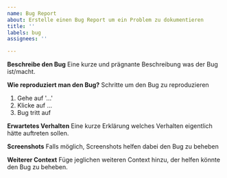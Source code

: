 ```yaml
---
name: Bug Report
about: Erstelle einen Bug Report um ein Problem zu dokumentieren
title: ''
labels: bug
assignees: ''

---
```


**Beschreibe den Bug**
Eine kurze und prägnante Beschreibung was der Bug ist/macht.

**Wie reproduziert man den Bug?**
Schritte um den Bug zu reproduzieren
1. Gehe auf '...'
2. Klicke auf ...
3. Bug tritt auf

**Erwartetes Verhalten**
Eine kurze Erklärung welches Verhalten eigentlich hätte auftreten sollen.

**Screenshots**
Falls möglich, Screenshots helfen dabei den Bug zu beheben

**Weiterer Context**
Füge jeglichen weiteren Context hinzu, der helfen könnte den Bug zu beheben.
